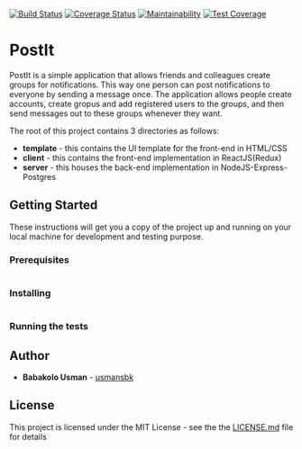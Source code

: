 [![Build Status](https://travis-ci.org/usmansbk/PostIt.svg?branch=chore%2Ftravis-integration)](https://travis-ci.org/usmansbk/PostIt) [![Coverage Status](https://coveralls.io/repos/github/usmansbk/PostIt/badge.svg?branch=chore%2Ftravis-integration)](https://coveralls.io/github/usmansbk/PostIt?branch=chore%2Ftravis-integration) [![Maintainability](https://api.codeclimate.com/v1/badges/322551aca6414dc8d2a7/maintainability)](https://codeclimate.com/github/usmansbk/PostIt/maintainability) [![Test Coverage](https://api.codeclimate.com/v1/badges/322551aca6414dc8d2a7/test_coverage)](https://codeclimate.com/github/usmansbk/PostIt/test_coverage)

# PostIt

PostIt is a simple application that allows friends and colleagues create groups for notifications. This way one person can post notifications to everyone by sending a message once. The application allows people create accounts, create gropus and add registered users to the groups, and then send messages out to these groups whenever they want.

The root of this project contains 3 directories as follows:

* **template** - this contains the UI template for the front-end in HTML/CSS
* **client** - this contains the front-end implementation in ReactJS(Redux)
* **server** - this houses the back-end implementation in NodeJS-Express-Postgres

## Getting Started

These instructions will get you a copy of the project up and running on your local machine for development and testing purpose.

### Prerequisites

```
```
### Installing

```
```

### Running the tests

## Author

* **Babakolo Usman** - [usmansbk](https://github.com/usmansbk)

## License

This project is licensed under the MIT License - see the the [LICENSE.md](LICENSE.md) file for details

